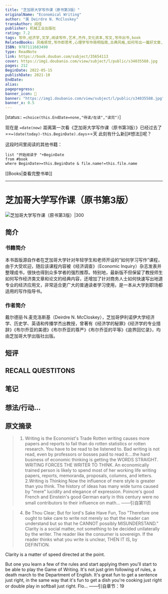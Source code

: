 ```yaml
---
title: "芝加哥大学写作课（原书第3版）"
originalName: "Economical Writing"
author: "美 Deirdre N. McCloskey"
transAuthor: 闾佳
publisher: 机械工业出版社
rating: 7.2
tags: 写作,经济学,文学,阅读写作,艺术,杰作,文化资本,写文,写作出书,book
RelatedBooks: 风格感觉,写作即思考,心理学写作简明指南,古典风格,如何写出一篇好文章,脑与阅读,创意写作大师课,写出我心,写作法宝,快时代的慢阅读
ISBN: 9787111683490
type: ReadNote
link: https://book.douban.com/subject/35654113
cover: https://img1.doubanio.com/view/subject/l/public/s34035588.jpg
pages: 212
BeginDate: 2022-05-15
publishDate: 2021-10
EndDate:
alias:
pageprogress:
banner_icon: 📖
banner: "https://img1.doubanio.com/view/subject/l/public/s34035588.jpg"
banner_x: 0.5
---
```

[status:: `=choice(this.EndDate=none,"待读/在读","读完")`]

现在是 `=date(now)`
距离第一次看《芝加哥大学写作课（原书第3版）》已经过去了==`=(date(today)-this.BeginDate).days`==天
此刻有什么新[[#想法]]呢？


这段时间里阅读的其他书籍：

```dataview
list "开始阅读于 "+BeginDate
from #book 
where BeginDate>=this.BeginDate & file.name!=this.file.name
```

[[Books|查看完整书单]]

---
# 芝加哥大学写作课（原书第3版）

![芝加哥大学写作课（原书第3版）|300](https://img1.doubanio.com/view/subject/l/public/s34035588.jpg)

## 简介
### 书籍简介

本书首版源自作者在芝加哥大学针对年轻学生和老师开设的“如何学习写作”课程，由于大受欢迎，随后该课程内容被《经济调查》（Economic Inquiry）杂志发表并整理成书，很快也得到众多学者的强烈推荐。特别地，最新版不但保留了教授师生如何写作经济类文章和论文的经典内容，还增加了针对商务人士如何快速写出地道专业的经济应用文，非常适合更广大的普通读者学习使用，是一本从大学到职场都适用的写作指导书。


### 作者简介

戴尔德丽·N.麦克洛斯基（Deirdre N. McCloskey），芝加哥伊利诺伊大学经济学、历史学、英语和传播学杰出教授，曾著有《经济学的秘罪》《经济学的专业措辞》《布尔乔亚的美德》《布尔乔亚的尊严》《布尔乔亚的平等》《逾界回忆录》，均由芝加哥大学出版社出版。


## 短评

## RECALL QUESTITONS

## 笔记

## 想法/行动...

## 原文摘录
> 1. Writing is the Economist's Trade
Rotten writing causes more papers and reports to fail than do rotten statistics or rotten research. You have to be read to be listened to. Bad writing is not read, even by professors or bosses paid to read it....the hard business of economic thinking is getting the WORDS STRAIGHT. 
WRITING FORCES THE WRITER TO THINK. An economically trained person is likely to spend most of her working life writing papers, reports, memoranda, proposals, columns, and letters. 
2.Writing is Thinking
Now the influence of mere style is greater than you think. The history of ideas has many wide turns caused by "mere" lucidity and elegance of expression. Poincre's good French and Einstein's good German early in this century were no small contributors to their influence on math...
——引自第11页

> 4. Be Thou Clear; But for lord's Sake Have Fun, Too
"Therefore one ought to take care to write not merely so that the reader can understand but so that he CANNOT possibly MISUNDERSTAND." Clarity is a social matter, not something to be decided unilaterally by the writer. The reader like the consumer is sovereign. 
If the reader thinks what you write is unclear, THEN IT IS, by DEFINTION. 

Clarity is a matter of speed directed at the point. 

But one you learn a few of the rules and start applying them you'll start to be able to play the Game of Writing. It's not just grim following of rules, a death march to the Department of English. It's great fun to get a sentence just right, in the same way that it's fun to get a dish you're cooking just right or double play in softball just right. 
Flo...
——引自章节：19

## 

